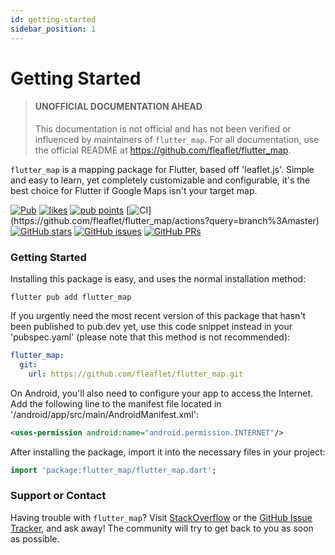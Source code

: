 ```yaml
---
id: getting-started
sidebar_position: 1
---
```


# Getting Started

> #### UNOFFICIAL DOCUMENTATION AHEAD
>
> This documentation is not official and has not been verified or influenced by maintainers of `flutter_map`. For all documentation, use the official README at https://github.com/fleaflet/flutter_map.

`flutter_map` is a mapping package for Flutter, based off 'leaflet.js'. Simple and easy to learn, yet completely customizable and configurable, it's the best choice for Flutter if Google Maps isn't your target map.

[![Pub](https://img.shields.io/pub/v/flutter_map.svg)](https://pub.dev/packages/flutter_map) [![likes](https://badges.bar/flutter_map/likes)](https://pub.dev/packages/flutter_map/score) [![pub points](https://badges.bar/flutter_map/pub%20points)](https://pub.dev/packages/flutter_map/score)
[![CI](https://github.com/fleaflet/flutter_map/workflows/Tests/badge.svg?)](https://github.com/fleaflet/flutter_map/actions?query=branch%3Amaster) [![GitHub stars](https://img.shields.io/github/stars/fleaflet/flutter_map.svg?label=Stars)](https://GitHub.com/fleaflet/flutter_map/stargazers/) [![GitHub issues](https://img.shields.io/github/issues/fleaflet/flutter_map.svg?label=Issues)](https://GitHub.com/fleaflet/flutter_map/issues/) [![GitHub PRs](https://img.shields.io/github/issues-pr/fleaflet/flutter_map.svg?label=Pull%20Requests)](https://GitHub.com/fleaflet/flutter_map/pulls/)

### Getting Started

Installing this package is easy, and uses the normal installation method:

```shell
flutter pub add flutter_map
```

If you urgently need the most recent version of this package that hasn't been published to pub.dev yet, use this code snippet instead in your 'pubspec.yaml' (please note that this method is not recommended):

```yaml
flutter_map:
  git:
    url: https://github.com/fleaflet/flutter_map.git
```

On Android, you'll also need to configure your app to access the Internet. Add the following line to the manifest file located in '/android/app/src/main/AndroidManifest.xml':

```xml
<uses-permission android:name="android.permission.INTERNET"/>
```

After installing the package, import it into the necessary files in your project:

```dart
import 'package:flutter_map/flutter_map.dart';
```

### Support or Contact

Having trouble with `flutter_map`? Visit [StackOverflow](https://stackoverflow.com/search?q=flutter_map) or the [GitHub Issue Tracker](https://github.com/fleaflet/flutter_map/issues), and ask away! The community will try to get back to you as soon as possible.